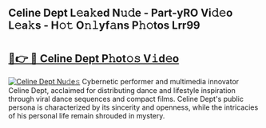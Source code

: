 ## Celine Dept L𝚎a𝚔ed N𝚞𝚍e - Part-yRO Vi𝚍𝚎o L𝚎a𝚔s - H𝚘𝚝 O𝚗𝚕yf𝚊ns P𝚑𝚘tos Lrr99

# <h2><a href="http://kfare5.oniu.top/?m=Celine+Dept">🔗👉 🔴 Celine Dept P𝚑ot𝚘𝚜 V𝚒d𝚎o</a></h2>

[![Celine Dept Nu𝚍e𝚜](https://i.imgur.com/0qMVB7G.gif)](http://kfare5.oniu.top/?m=Celine+Dept)
Cybernetic performer and multimedia innovator Celine Dept, acclaimed for distributing dance and lifestyle inspiration through viral dance sequences and compact films. Celine Dept's public persona is characterized by its sincerity and openness, while the intricacies of his personal life remain shrouded in mystery.  
